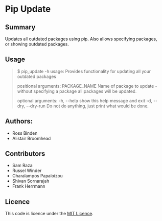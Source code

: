 # Pip Update

## Summary

Updates all outdated packages using pip. Also allows specifying packages, or showing outdated packages.

## Usage

>    $ pip_update -h
>    usage: Provides functionality for updating all your outdated packages
>
>    positional arguments:
>      PACKAGE_NAME          Name of package to update - without specifying a
>                            package all packages will be updated.
>
>    optional arguments:
>      -h, --help            show this help message and exit
>      -d, --dry, --dry-run  Do not do anything, just print what would be done.

## Authors:

 * Ross Binden
 * Alistair Broomhead

## Contributors

 * Sam Raza
 * Russel Winder
 * Charalampos Papaloizou
 * Shivan Sornarajah
 * Frank Herrmann

## Licence

This code is licence under the [MIT Licence](http://opensource.org/licenses/MIT).
